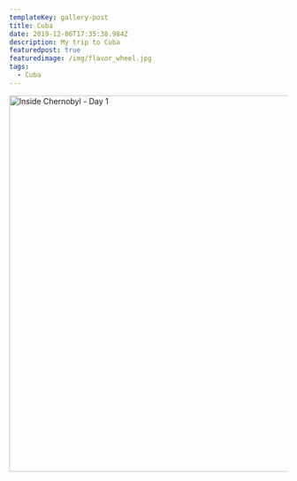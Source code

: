 ```yaml
---
templateKey: gallery-post
title: Cuba
date: 2019-12-06T17:35:38.984Z
description: My trip to Cuba
featuredpost: true
featuredimage: /img/flavor_wheel.jpg
tags:
  - Cuba
---
```

<a data-flickr-embed="true" href="https://www.flickr.com/photos/meincken/albums/72157653459573784" title="Inside Chernobyl - Day 1"><img src="https://live.staticflickr.com/368/19633211882_75272431be_b.jpg" width="1024" height="681" alt="Inside Chernobyl - Day 1"></a><script async src="//embedr.flickr.com/assets/client-code.js" charset="utf-8"></script>
